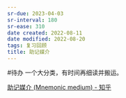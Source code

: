 ```yaml
---
sr-due: 2023-04-03
sr-interval: 180
sr-ease: 310
date created: 2022-08-11
date modified: 2022-08-20
tags: 复习回顾
title: 助记媒介
---
```


#待办 一个大分类，有时间再细读并搬运。

[助记媒介 (Mnemonic medium) - 知乎](https://zhuanlan.zhihu.com/p/459483765)
